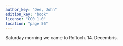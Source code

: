 ```yaml
---
author_key: "Dee, John"
edition_key: "book"
license: "CC0 1.0"
location: "page 56"
---
```

Saturday morning we came to Roſtoch.   14. Decembris.
